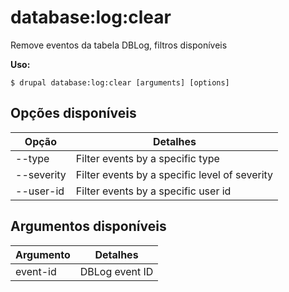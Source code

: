 # database:log:clear
Remove eventos da tabela DBLog, filtros disponíveis

**Uso:**
```
$ drupal database:log:clear [arguments] [options] 
```

## Opções disponíveis
Opção | Detalhes
-------|-------------
--type | Filter events by a specific type
--severity | Filter events by a specific level of severity
--user-id | Filter events by a specific user id

## Argumentos disponíveis
Argumento | Detalhes
---------|-------------
event-id | DBLog event ID
